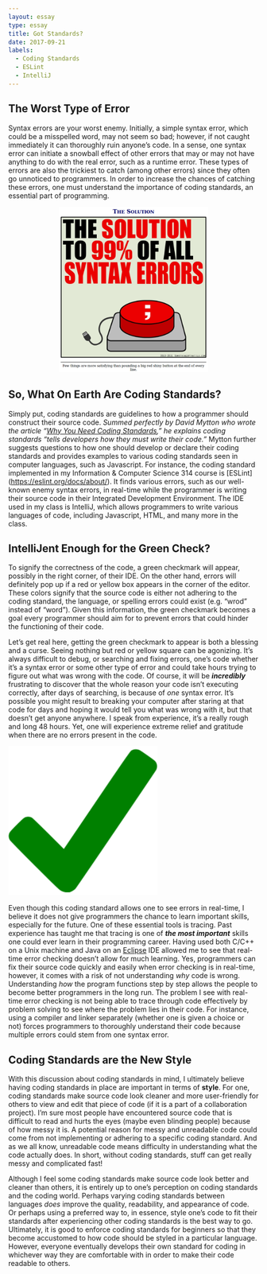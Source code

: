 ```yaml
---
layout: essay
type: essay
title: Got Standards?
date: 2017-09-21
labels:
  - Coding Standards
  - ESLint
  - IntelliJ
---
```


## The Worst Type of Error

Syntax errors are your worst enemy. Initially, a simple syntax error, which could be a 
misspelled word, may not seem so bad; however, if not caught immediately it can thoroughly 
ruin anyone’s code. In a sense, one syntax error can initiate a snowball effect of other 
errors that may or may not have anything to do with the real error, such as a runtime error. 
These types of errors are also the trickiest to catch (among other errors) since they often go 
unnoticed to programmers. In order to increase the chances of catching these errors, 
one must understand the importance of coding standards, an essential part of programming. 

<p align="center">
  <img class="ui rounded image" width="300" src="../images/syntaxerrorsolution.png">
</p>

## So, What On Earth Are Coding Standards?

Simply put, coding standards are guidelines to how a programmer should construct their source
code. *Summed perfectly by David Mytton who wrote the article
“[Why You Need Coding Standards](https://www.google.com/url?q=https://www.sitepoint.com/coding-standards/&sa=D&ust=1505977164874000&usg=AFQjCNGxpM_-kka-QARu434KQw1tE4R5Kw),” he explains 
coding standards “tells developers how they must write their code.”* Mytton further suggests 
questions to how one should develop or declare their coding standards and provides examples 
to various coding standards seen in computer languages, such as Javascript. For instance, the 
coding standard implemented in my Information & Computer Science 314 course is [ESLint]
(https://eslint.org/docs/about/). It finds various errors, such as our well-known enemy syntax
errors, in real-time while the programmer is writing their source code in their Integrated 
Development Environment. The IDE used in my class is IntelliJ, which allows programmers to 
write various languages of code, including Javascript, HTML, and many more in the class.

## IntelliJent Enough for the Green Check?

To signify the correctness of the code, a green checkmark will appear, possibly in the right
corner, of their IDE. On the other hand, errors will definitely pop up if a red or yellow box 
appears in the corner of the editor. These colors signify that the source code is either not 
adhering to the coding standard, the language, or spelling errors could exist (e.g. “wrod” 
instead of “word”). Given this information, the green checkmark becomes a goal every 
programmer should aim for to prevent errors that could hinder the functioning of their code.   

Let’s get real here, getting the green checkmark to appear is both a blessing and a curse. 
Seeing nothing but red or yellow square can be agonizing. It’s always difficult to debug, or
searching and fixing errors, one’s code whether it’s a syntax error or some other type of 
error and could take hours trying to figure out what was wrong with the code. Of course, it 
will be **_incredibly_** frustrating to discover that the whole reason your code isn’t 
executing correctly, after days of searching, is because of *one* syntax error. It’s 
possible you might result to breaking your computer after staring at that code for days and 
hoping it would tell you what was wrong with it, but that doesn’t get anyone anywhere. I 
speak from experience, it’s a really rough and long 48 hours. Yet, one will experience 
extreme relief and gratitude when there are no errors present in the code. 

<img class="ui left floated small rounded image" width="300" src="../images/greencheckmark.png">

Even though this coding standard allows one to see errors in real-time, I believe it does not
give programmers the chance to learn important skills, especially for the future. One of 
these essential tools is tracing. Past experience has taught me that tracing is one of 
**_the most important_** skills one could ever learn in their programming career. Having
used both C/C++ on a Unix machine and Java on an [Eclipse](https://www.google.com/url?q=https://eclipse.org/ide/&sa=D&ust=1505975379795000&usg=AFQjCNHI1V59mkTEJcRExsaO5dYnd8Z_Pw)
IDE allowed me to see that real-time error checking doesn’t allow for much learning. Yes,
programmers can fix their source code quickly and easily when error checking is in real-time,
however, it comes with a risk of not understanding _why_ code is wrong. Understanding *how*
the program functions step by step allows the people to become better programmers in the long 
run. The problem I see with real-time error checking is not being able to trace through code
effectively by problem solving to see where the problem lies in their code. For instance, 
using a compiler and linker separately (whether one is given a choice or not) forces programmers 
to thoroughly understand their code because multiple errors could stem from one syntax error.   

## Coding Standards are the New Style

With this discussion about coding standards in mind, I ultimately believe having coding 
standards in place are important in terms of **style**. For one, coding standards make source
code look cleaner and more user-friendly for others to view and edit that piece of code 
(if it is a part of a collaboration project). I’m sure most people have encountered source 
code that is difficult to read and hurts the eyes (maybe even blinding people) because of 
how messy it is. A potential reason for messy and unreadable code could come from not 
implementing or adhering to a specific coding standard. And as we all know, unreadable code 
means difficulty in understanding what the code actually does. In short, without coding 
standards, stuff can get really messy and complicated fast!

Although I feel some coding standards make source code look better and cleaner than others, 
it is entirely up to one’s perception on coding standards and the coding world. Perhaps 
varying coding standards between languages *does* improve the quality, readability, and 
appearance of code. Or perhaps using a preferred way to, in essence, style one’s code to 
fit their standards after experiencing other coding standards is the best way to go. 
Ultimately, it is good to enforce coding standards for beginners so that they become 
accustomed to how code should be styled in a particular language. However, everyone 
eventually develops their own standard for coding in whichever way they are comfortable 
with in order to make their code readable to others. 
